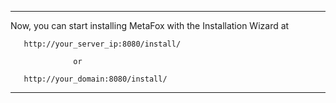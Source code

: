 
-----------------------------------------------------------------

Now, you can start installing MetaFox with the Installation Wizard at 

       http://your_server_ip:8080/install/
               
                  or
                  
       http://your_domain:8080/install/           



-----------------------------------------------------------------




